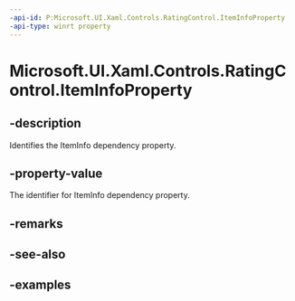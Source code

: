 ```yaml
---
-api-id: P:Microsoft.UI.Xaml.Controls.RatingControl.ItemInfoProperty
-api-type: winrt property
---
```

<!-- Property syntax.
public DependencyProperty ItemInfoProperty { get; }
-->

# Microsoft.UI.Xaml.Controls.RatingControl.ItemInfoProperty


## -description

Identifies the ItemInfo dependency property.


## -property-value

The identifier for ItemInfo dependency property.


## -remarks


## -see-also


## -examples


